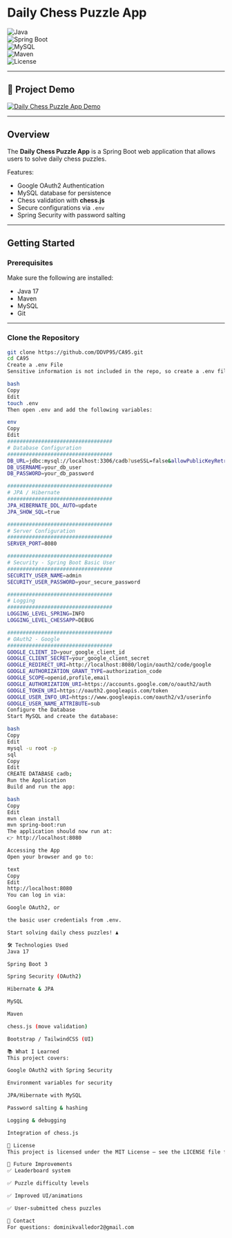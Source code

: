 # Daily Chess Puzzle App

![Java](https://img.shields.io/badge/Java-17-007396?logo=java&logoColor=white)  
![Spring Boot](https://img.shields.io/badge/Spring%20Boot-3-6DB33F?logo=springboot&logoColor=white)  
![MySQL](https://img.shields.io/badge/MySQL-8-4479A1?logo=mysql&logoColor=white)  
![Maven](https://img.shields.io/badge/Maven-Build-C71A36?logo=apachemaven&logoColor=white)  
![License](https://img.shields.io/badge/License-MIT-blue)

---

## 🎥 Project Demo
[![Daily Chess Puzzle App Demo](https://img.youtube.com/vi/GOAGZ2NarDc/0.jpg)](https://youtu.be/GOAGZ2NarDc)

---

## Overview
The **Daily Chess Puzzle App** is a Spring Boot web application that allows users to solve daily chess puzzles.  

Features:
- Google OAuth2 Authentication  
- MySQL database for persistence  
- Chess validation with **chess.js**  
- Secure configurations via `.env`  
- Spring Security with password salting  

---

## Getting Started

### Prerequisites
Make sure the following are installed:

- Java 17  
- Maven  
- MySQL  
- Git  

---

### Clone the Repository
```bash
git clone https://github.com/DDVP95/CA95.git
cd CA95
Create a .env File
Sensitive information is not included in the repo, so create a .env file in the root directory:

bash
Copy
Edit
touch .env
Then open .env and add the following variables:

env
Copy
Edit
##################################
# Database Configuration
##################################
DB_URL=jdbc:mysql://localhost:3306/cadb?useSSL=false&allowPublicKeyRetrieval=true
DB_USERNAME=your_db_user
DB_PASSWORD=your_db_password

##################################
# JPA / Hibernate
##################################
JPA_HIBERNATE_DDL_AUTO=update
JPA_SHOW_SQL=true

##################################
# Server Configuration
##################################
SERVER_PORT=8080

##################################
# Security - Spring Boot Basic User
##################################
SECURITY_USER_NAME=admin
SECURITY_USER_PASSWORD=your_secure_password

##################################
# Logging
##################################
LOGGING_LEVEL_SPRING=INFO
LOGGING_LEVEL_CHESSAPP=DEBUG

##################################
# OAuth2 - Google
##################################
GOOGLE_CLIENT_ID=your_google_client_id
GOOGLE_CLIENT_SECRET=your_google_client_secret
GOOGLE_REDIRECT_URI=http://localhost:8080/login/oauth2/code/google
GOOGLE_AUTHORIZATION_GRANT_TYPE=authorization_code
GOOGLE_SCOPE=openid,profile,email
GOOGLE_AUTHORIZATION_URI=https://accounts.google.com/o/oauth2/auth
GOOGLE_TOKEN_URI=https://oauth2.googleapis.com/token
GOOGLE_USER_INFO_URI=https://www.googleapis.com/oauth2/v3/userinfo
GOOGLE_USER_NAME_ATTRIBUTE=sub
Configure the Database
Start MySQL and create the database:

bash
Copy
Edit
mysql -u root -p
sql
Copy
Edit
CREATE DATABASE cadb;
Run the Application
Build and run the app:

bash
Copy
Edit
mvn clean install
mvn spring-boot:run
The application should now run at:
👉 http://localhost:8080

Accessing the App
Open your browser and go to:

text
Copy
Edit
http://localhost:8080
You can log in via:

Google OAuth2, or

the basic user credentials from .env.

Start solving daily chess puzzles! ♟️

🛠️ Technologies Used
Java 17

Spring Boot 3

Spring Security (OAuth2)

Hibernate & JPA

MySQL

Maven

chess.js (move validation)

Bootstrap / TailwindCSS (UI)

📚 What I Learned
This project covers:

Google OAuth2 with Spring Security

Environment variables for security

JPA/Hibernate with MySQL

Password salting & hashing

Logging & debugging

Integration of chess.js

📜 License
This project is licensed under the MIT License – see the LICENSE file for details.

🎯 Future Improvements
✅ Leaderboard system

✅ Puzzle difficulty levels

✅ Improved UI/animations

✅ User-submitted chess puzzles

📧 Contact
For questions: dominikvalledor2@gmail.com
